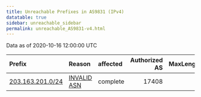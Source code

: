 ```yaml
---
title: Unreachable Prefixes in AS9831 (IPv4)
datatable: true
sidebar: unreachable_sidebar
permalink: unreachable_AS9831-v4.html
---
```


Data as of 2020-10-16 12:00:00 UTC


<div class="datatable-begin"></div>

| Prefix                                                     | Reason                                                                                                 | affected   |   Authorized AS |   MaxLength | Anchor                                       |   unreachable /24s |
|:-----------------------------------------------------------|:-------------------------------------------------------------------------------------------------------|:-----------|----------------:|------------:|:---------------------------------------------|-------------------:|
| [203.163.201.0/24](https://stat.ripe.net/203.163.201.0/24) | [INVALID ASN](https://rpki-validator.ripe.net/announcement-preview?asn=AS9831&prefix=203.163.201.0/24) | complete   |           17408 |           0 | [APNIC](unreachable_APNIC_RPKI_Root-v4.html) |                  1 |

<div class="datatable-end"></div>